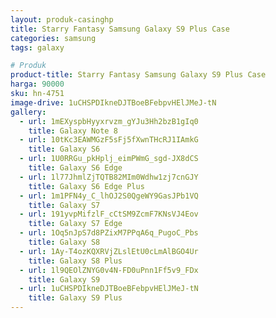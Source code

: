 ```yaml
---
layout: produk-casinghp
title: Starry Fantasy Samsung Galaxy S9 Plus Case
categories: samsung
tags: galaxy

# Produk
product-title: Starry Fantasy Samsung Galaxy S9 Plus Case
harga: 90000
sku: hn-4751
image-drive: 1uCHSPDIkneDJTBoeBFebpvHElJMeJ-tN
gallery:
  - url: 1mEXyspbHyyxrvzm_gYJu3Hh2bzB1gIq0
    title: Galaxy Note 8
  - url: 10tKc3EAWMGzF5sFj5fXwnTHcRJ1IAmkG
    title: Galaxy S6
  - url: 1U0RRGu_pkHplj_eimPWmG_sgd-JX8dCS
    title: Galaxy S6 Edge
  - url: 1l77JhmlZjTQTB82MIm0Wdhw1zj7cnGJY
    title: Galaxy S6 Edge Plus
  - url: 1m1PFN4y_C_lhOJ2S0QgeWY9GasJPb1VQ
    title: Galaxy S7
  - url: 191yvpMifzlF_cCtSM9ZcmF7KNsVJ4Eov
    title: Galaxy S7 Edge
  - url: 1Oq5nJpS7d8PZixM7PPqA6q_PugoC_Pbs
    title: Galaxy S8
  - url: 1Ay-T4ozKQXRVjZLslEtU0cLmAlBGO4Ur
    title: Galaxy S8 Plus
  - url: 1l9QEOlZNYG0v4N-FD0uPnn1Ff5v9_FDx
    title: Galaxy S9
  - url: 1uCHSPDIkneDJTBoeBFebpvHElJMeJ-tN
    title: Galaxy S9 Plus
---
```

